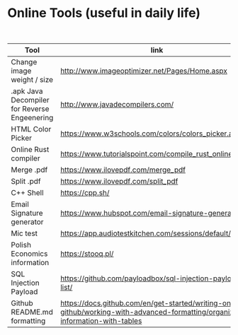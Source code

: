 # Online Tools (useful in daily life)
<br>

| Tool| link |
| --- | --- |
| Change image weight / size | http://www.imageoptimizer.net/Pages/Home.aspx |
| .apk Java Decompiler for Reverse Engeenering | http://www.javadecompilers.com/ |
| HTML Color Picker | https://www.w3schools.com/colors/colors_picker.asp |
| Online Rust compiler | https://www.tutorialspoint.com/compile_rust_online.php |
| Merge .pdf | https://www.ilovepdf.com/merge_pdf |
| Split .pdf | https://www.ilovepdf.com/split_pdf |
| C++ Shell | https://cpp.sh/ |
| Email Signature generator | https://www.hubspot.com/email-signature-generator |
| Mic test | https://app.audiotestkitchen.com/sessions/default/search |
| Polish Economics information | https://stooq.pl/ |
| SQL Injection Payload | https://github.com/payloadbox/sql-injection-payload-list/ |
| Github README.md formatting | https://docs.github.com/en/get-started/writing-on-github/working-with-advanced-formatting/organizing-information-with-tables|


